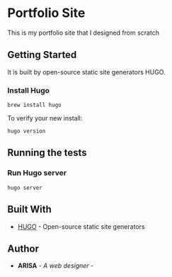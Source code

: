 # Portfolio Site

This is my portfolio site that I designed from scratch

## Getting Started

It is built by open-source static site generators HUGO.

### Install Hugo

```
brew install hugo
```

To verify your new install:

```
hugo version
```

## Running the tests

### Run Hugo server

```
hugo server
```

## Built With

* [HUGO](https://gohugo.io/) - Open-source static site generators

## Author

* **ARISA** - *A web designer* - 
